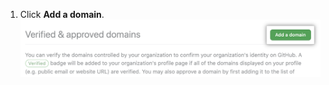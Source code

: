 1. Click **Add a domain**. ![Add a domain button](/assets/images/help/organizations/add-a-domain-button.png)
